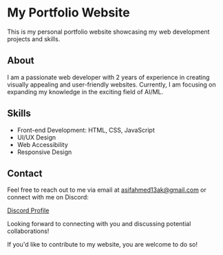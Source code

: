 # My Portfolio Website

This is my personal portfolio website showcasing my web development projects and skills.

## About

I am a passionate web developer with 2 years of experience in creating visually appealing and user-friendly websites. Currently, I am focusing on expanding my knowledge in the exciting field of AI/ML.

## Skills

- Front-end Development: HTML, CSS, JavaScript
- UI/UX Design
- Web Accessibility
- Responsive Design

## Contact

Feel free to reach out to me via email at asifahmed13ak@gmail.com or connect with me on Discord:

[Discord Profile](https://discord.com/users/879714530769391686)

Looking forward to connecting with you and discussing potential collaborations!

If you'd like to contribute to my website, you are welcome to do so!